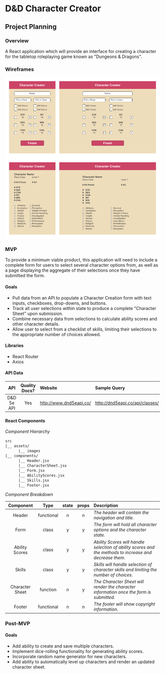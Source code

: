 # **D&D Character Creator**

## Project Planning

### Overview

A React application which will provide an interface for creating a character for the tabletop roleplaying game known as "Dungeons & Dragons".


### Wireframes


![](/images/wireframes.png)


### MVP

To provide a minimum viable product, this application will need to include a complete form for users to select several character options from, as well as a page displaying the aggregate of their selections once they have submitted the form.

#### Goals

- Pull data from an API to populate a Character Creation form with text inputs, checkboxes, drop-downs, and buttons.
- Track all user selections within state to produce a complete "Character Sheet" upon submission.
- Combine necessary data from selections to calculate ability scores and other character details.
- Allow user to select from a checklist of skills, limiting their selections to the appropriate number of choices allowed.

#### Libraries

 - React Router
 - Axios

#### API Data

|    API     | Quality Docs? | Website       | Sample Query                            |
| :--------: | :-----------: | :------------ | :-------------------------------------- |
| D&D 5e API | Yes | http://www.dnd5eapi.co/ | http://dnd5eapi.co/api/classes/

#### React Components

_Component Hierarchy_

```
src
|__ assets/
      |__ images
|__ components/
      |__ Header.jsx
      |__ CharacterSheet.jsx
      |__ Form.jsx
      |__ AbilityScores.jsx
      |__ Skills.jsx
      |__ Footer.jsx
```

_Component Breakdown_


|  Component   |    Type    | state | props | Description                                                      |
| :----------: | :--------: | :---: | :---: | :--------------------------------------------------------------- |
|    Header    | functional |   n   |   n   | _The header will contain the navigation and title._               |
|  Form  | class |   y   |   y   | _The form will hold all character options and the character state._       |
|   Ability Scores    |   class    |   y   |   y   | _Ability Scores will handle selection of ability scores and the methods to increase and decrease them._      |
| Skills | class |   y   |   y   | _Skills will handle selection of character skills and limiting the number of choices._                 |
| Character Sheet | function |   n   |   y   | _The Character Sheet will render the character information once the form is submitted._                 |
|    Footer    | functional |   n   |   n   | _The footer will show copyright information._ |


### Post-MVP

#### Goals

- Add ability to create and save multiple characters.
- Implement dice-rolling functionality for generating ability scores.
- Incorporate random name generator for new characters.
- Add ability to automatically level up characters and render an updated character sheet.
